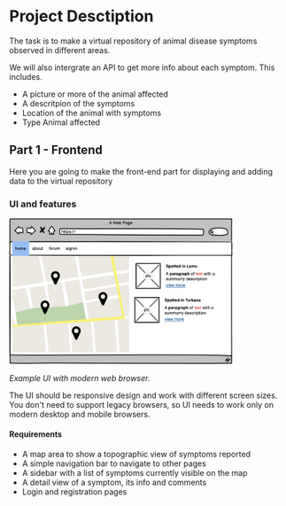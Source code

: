 # Project Desctiption

The task is to make a virtual repository of animal disease symptoms observed in different areas. 

We will also intergrate an API to get more info about each symptom. This includes.

 * A picture or more of the animal affected
 * A descritpion of the symptoms
 * Location of the animal with symptoms
 * Type Animal affected

## Part 1 - Frontend

Here you are going to make the front-end part for displaying and adding data to the virtual repository

### UI and features
<img src="mockups/homepage.png" alt="Example UI" width="80%"/>

_Example UI with modern web browser._

The UI should be responsive design and work with different screen sizes. You don't need to support legacy browsers, so UI needs to work only on modern desktop and mobile browsers.

#### Requirements

* A map area to show a topographic view of symptoms reported
* A simple navigation bar to navigate to other pages
* A sidebar with a list of symptoms currently visible on the map 
* A detail view of a symptom, its info and comments 
* Login and registration pages
